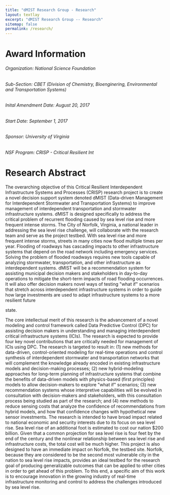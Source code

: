 ```yaml
---
title: "dMIST Research Group - Research"
layout: textlay
excerpt: "dMIST Research Group -- Research"
sitemap: false
permalink: /research/
---
```


# Award Information

###### Organization: National Science Foundation

###### Sub-Section: CBET (Division of Chemistry, Bioenginering, Environmental and Transportation Systems)

###### Inital Amendment Date: August 20, 2017

###### Start Date: September 1, 2017

###### Sponsor: University of Virginia

###### NSF Program: CRISP - Critical Resilient Int


# Research Abstract

The overarching objective of this Critical Resilient Interdependent Infrastructure Systems and Processes (CRISP) research project is to create a novel decision support system denoted dMIST (Data-driven Management for Interdependent Stormwater and Transportation Systems) to improve management of interdependent transportation and stormwater infrastructure systems. dMIST is designed specifically to address the critical problem of recurrent flooding caused by sea level rise and more frequent intense storms. The City of Norfolk, Virginia, a national leader in addressing the sea level rise challenge, will collaborate with the research team and serve as the project testbed. With sea level rise and more frequent intense storms, streets in many cities now flood multiple times per year. Flooding of roadways has cascading impacts to other infrastructure systems that depend on the road network including emergency services. Solving the problem of flooded roadways requires new tools capable of analyzing stormwater, transportation, and other infrastructure as interdependent systems. dMIST will be a recommendation system for assisting municipal decision makers and stakeholders in day-to-day operations to mitigate the short-term impacts of road flooding occurrences. It will also offer decision makers novel ways of testing "what if" scenarios that stretch across interdependent infrastructure systems in order to guide how large investments are used to adapt infrastructure systems to a more resilient future

state.

The core intellectual merit of this research is the advancement of a novel modeling and control framework called Data Predictive Control (DPC) for assisting decision makers in understanding and managing interdependent critical infrastructure systems (ICIs). The research is expected to provide four key novel contributions that are critically needed for management of ICIs using DPC. The research is targeted to result in: (1) new methods for data-driven, control-oriented modeling for real-time operations and control synthesis of interdependent stormwater and transportation networks that will complement the knowledge already encoded in existing infrastructure models and decision-making processes; (2) new hybrid-modeling approaches for long-term planning of infrastructure systems that combine the benefits of data-driven models with physics-based (first principles) models to allow decision-makers to explore "what if" scenarios; (3) new recommendation systems whose interpretive capabilities will be evolved in consultation with decision-makers and stakeholders, with this consultation process being studied as part of the research; and (4) new methods to reduce sensing costs that analyze the confidence of recommendations from hybrid models, and how that confidence changes with hypothetical new sensor investments. The research is intended to have broad impact related to national economic and security interests due to its focus on sea level rise. Sea level rise of an additional foot is estimated to cost our nation $200 billion. Given that a common projection for sea level rise is four feet by the end of the century and the nonlinear relationship between sea level rise and infrastructure costs, the total cost will be much higher. This project is also designed to have an immediate impact on Norfolk, the testbed site. Norfolk, because they are considered to be the second most vulnerable city in the nation to sea level rise impacts, provides an ideal testbed for the research goal of producing generalizable outcomes that can be applied to other cities in order to get ahead of this problem. To this end, a specific aim of this work is to encourage innovation in the growing industry of real-time infrastructure monitoring and control to address the challenges introduced by sea level rise.


 
<!--
![]({{ site.url }}{{ site.baseurl }}/images/respic/layers_real.jpg){: style="width: 300px; float: right; border: 10px"}
-->

